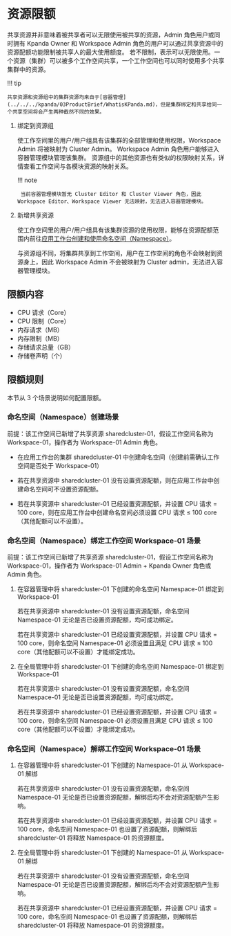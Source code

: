 # 资源限额

共享资源并非意味着被共享者可以无限使用被共享的资源，Admin 角色用户或同时拥有 Kpanda Owner 和 Workspace Admin 角色的用户可以通过共享资源中的资源配额功能限制被共享人的最大使用额度。
若不限制，表示可以无限使用。一个资源（集群）可以被多个工作空间共享，一个工作空间也可以同时使用多个共享集群中的资源。

!!! tip

    共享资源和资源组中的集群资源均来自于[容器管理](../../../kpanda/03ProductBrief/WhatisKPanda.md)，但是集群绑定和共享给同一个共享空间将会产生两种截然不同的效果。

1. 绑定到资源组

    使工作空间里的用户/用户组具有该集群的全部管理和使用权限，Workspace Admin 将被映射为 Cluster Admin。
    Workspace Admin 角色用户能够进入容器管理模块管理该集群。
    资源组中的其他资源也有类似的权限映射关系，详情查看工作空间与各模块资源的映射关系。

    !!! note

        当前容器管理模块暂无 Cluster Editor 和 Cluster Viewer 角色，因此 Workspace Editor、Workspace Viewer 无法映射，无法进入容器管理模块。

2. 新增共享资源

    使工作空间里的用户/用户组具有该集群资源的使用权限，能够在资源配额范围内前往[应用工作台创建和使用命名空间（Namespace）](../../../amamba/03UserGuide/Namespace/namespace.md)。
    
    与资源组不同，将集群共享到工作空间，用户在工作空间的角色不会映射到资源身上，因此 Workspace Admin 不会被映射为 Cluster admin，无法进入容器管理模块。

## 限额内容

- CPU 请求（Core）
- CPU 限制（Core）
- 内存请求（MB）
- 内存限制（MB）
- 存储请求总量（GB）
- 存储卷声明（个）

## 限额规则

本节从 3 个场景说明如何配置限额。

### 命名空间（Namespace）创建场景

前提：该工作空间已新增了共享资源 sharedcluster-01，假设工作空间名称为 Workspace-01，操作者为 Workspace-01 Admin 角色。

- 在应用工作台的集群 sharedcluster-01 中创建命名空间（创建前需确认工作空间是否处于 Workspace-01）

- 若在共享资源中 sharedcluster-01 没有设置资源配额，则在应用工作台中创建命名空间可不设置资源配额。

- 若在共享资源中 sharedcluster-01 已经设置资源配额，并设置 CPU 请求 = 100 core，则在应用工作台中创建命名空间必须设置 CPU 请求 ≤ 100 core（其他配额可以不设置）。

### 命名空间（Namespace）绑定工作空间 Workspace-01 场景

前提：该工作空间已新增了共享资源 sharedcluster-01，假设工作空间名称为 Workspace-01，操作者为 Workspace-01 Admin + Kpanda Owner 角色或 Admin 角色。

1. 在容器管理中将 sharedcluster-01 下创建的命名空间 Namespace-01 绑定到 Workspace-01

    若在共享资源中 sharedcluster-01 没有设置资源配额，命名空间 Namespace-01 无论是否已设置资源配额，均可成功绑定。

    若在共享资源中 sharedcluster-01 已经设置资源配额，并设置 CPU 请求 = 100 core，则命名空间 Namespace-01 必须设置且满足 CPU 请求 ≤ 100 core（其他配额可以不设置）才能绑定成功。

2. 在全局管理中将 sharedcluster-01 下创建的命名空间 Namespace-01 绑定到 Workspace-01

    若在共享资源中 sharedcluster-01 没有设置资源配额，命名空间 Namespace-01 无论是否已设置资源配额，均可成功绑定。

    若在共享资源中 sharedcluster-01 已经设置资源配额，并设置 CPU 请求 = 100 core，则命名空间 Namespace-01 必须设置且满足 CPU 请求 ≤ 100 core（其他配额可以不设置）才能绑定成功。

### 命名空间（Namespace）解绑工作空间 Workspace-01 场景

1. 在容器管理中将 sharedcluster-01 下创建的 Namespace-01 从 Workspace-01 解绑

    若在共享资源中 sharedcluster-01 没有设置资源配额，命名空间 Namespace-01 无论是否已设置资源配额，解绑后均不会对资源配额产生影响。

    若在共享资源中 sharedcluster-01 已经设置资源配额，并设置 CPU 请求 = 100 core，命名空间 Namespace-01 也设置了资源配额，则解绑后 sharedcluster-01 将释放 Namespace-01 的资源额度。

2. 在全局管理中将 sharedcluster-01 下创建的 Namespace-01 从 Workspace-01 解绑

    若在共享资源中 sharedcluster-01 没有设置资源配额，命名空间 Namespace-01 无论是否已设置资源配额，解绑后均不会对资源配额产生影响。

    若在共享资源中 sharedcluster-01 已经设置资源配额，并设置 CPU 请求 = 100 core，命名空间 Namespace-01 也设置了资源配额，则解绑后 sharedcluster-01 将释放 Namespace-01 的资源额度。
